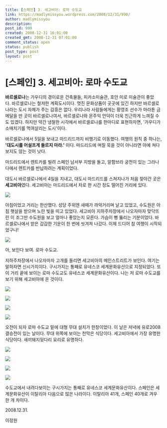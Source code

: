 ```yaml
---
title: [스페인] 3. 세고비아: 로마 수도교
link: https://madlymissyou.wordpress.com/2008/12/31/990/
author: madlymissyou
description: 
post_id: 990
created: 2008-12-31 16:01:00
created_gmt: 2008-12-31 07:01:00
comment_status: open
status: publish
post_type: post
layout: post
---
```


# [스페인] 3. 세고비아: 로마 수도교

**바르셀로나**는 가우디의 경이로운 건축물들, 피카소미술관, 호안 미로 미술관이 좋았다. 바르셀로나는 철저한 계획도시이다. 멋진 문화상품이 곳곳에 있긴 하지만 바르셀로나라는 도시 자체가 주는 감흥은 없다. 우리나라 사람들에게는 황영조 선수가 마라톤 금메달을 딴 곳이 바르셀로나여서, 바르셀로나와 몬주익 언덕이 더욱 친근하게 느껴질 수도 있겠다. 하지만 약간 냉철한 시각에서 바르셀로나를 한마디로 표현하자면, '가우디가 소매치기를 먹여살리는 도시'이다.

바르셀로나에서 5일을 보내고 마드리드까지 비행기로 이동했다. 여행의 원칙 중 하나는, **'대도시를 어설프게 들르지 마라.'** 이다. 마드리드에 며칠 묵을 것이 아니라면 아예 쳐다보지도 않는 것이 낫다.

마드리드에서 렌트카를 빌려 스페인 남서부 지방을 돌고, 알함브라 궁전이 있는 그라나다에서 렌트카를 반납하려는 계획이었다.

대도시 바르셀로나에서 4일을 지내고, 대도시 마드리드를 스쳐지나가 처음 찾아간 곳은 **세고비아**였다. 세고비아는 마드리드에서 차로 한 시간 정도 떨어진 거리에 있다.

![](http://www.100books.kr/data/cheditor/0812/imgp3988_copy.jpg)

아침이었고 거리는 한산했다. 성당 주위엔 새떼가 까악거리며 날고 있었고, 수도원은 아침 햇살을 받으며 노란 빛을 띠고 있었다. 세고비아 지하주차장에서 나오자마자 맞닥뜨린 이 조그만 수도원을 보고 얼마나 좋았는지 모른다. 가슴이 뻥 뚫리는 기분이었다. 바르셀로나에서 받은 갑갑한 기운이 한 번에 씻겨져 나갔다. 이제 드디어 참 여행이 시작되었구나!

![](http://www.100books.kr/data/cheditor/0812/imgp3998.jpg)

아, 보인다 보여. 로마 수도교.

지하주차장에서 나오자마자 고개를 돌리면 세고비아의 메인스트리트가 보인다. 여기는 말하자면 신시가지이다. 구시가지는 통째로 유네스코 세계문화유산으로 지정되었다. 또 이 거리 끝에 보이는 로마 수도교도 유네스코 세계문화유산이다. 나는 저 로마 수도교를 보기 위해 세고비아에 온 것이다.

![](http://www.100books.kr/data/cheditor/0812/imgp4018.jpg)

![](http://www.100books.kr/data/cheditor/0812/imgp4028.jpg)

![](http://www.100books.kr/data/cheditor/0812/imgp4032.jpg)

![](http://www.100books.kr/data/cheditor/0812/imgp4040.jpg)

오전이 되자 로마 수도교 밑에 대형 무대 설치가 한창이었다. 이 날은 저녁에 유로2008 결승전이 있는 날이다. 무대 위쪽에 보이는 천막은 식당이다. 세고비아에서 가장 유명한 식당이다. 새끼돼지뒷다리 요리로 유명하다.

![](http://www.100books.kr/data/cheditor/0812/imgp4042.jpg)

![](http://www.100books.kr/data/cheditor/0812/imgp4043.jpg)

![](http://www.100books.kr/data/cheditor/0812/imgp4045.jpg)

![](http://www.100books.kr/data/cheditor/0812/imgp4046.jpg)

수도교에서 내려다보이는 구시가지는 통째로 유네스코 세계문화유산이다. 스페인은 세계문화유산이 이탈리아 다음으로 많은 나라이다. 이탈리아 41개, 스페인 40개로 겨우 한 개 차이다.

2008.12.31.

이정원